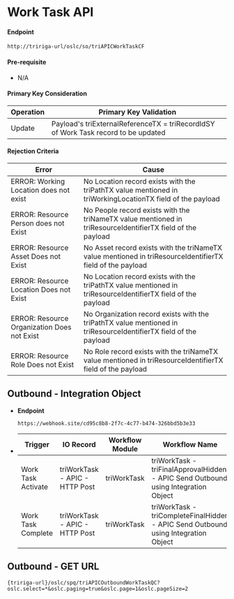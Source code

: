 # Work Task API


#### Endpoint
  ```
  http://tririga-url/oslc/so/triAPICWorkTaskCF
  ```

#### Pre-requisite
  
  - N/A

#### Primary Key Consideration

  Operation | Primary Key Validation
  ---|---
  Update | Payload's triExternalReferenceTX = triRecordIdSY of Work Task record to be updated
  
#### Rejection Criteria

  Error | Cause
  ---|---
  ERROR: Working Location does not exist | No Location record exists with the triPathTX value mentioned in triWorkingLocationTX field of the payload
  ERROR: Resource Person does not Exist | No People record exists with the triNameTX value mentioned in triResourceIdentifierTX field of the payload
  ERROR: Resource Asset Does not Exist | No Asset record exists with the triNameTX value mentioned in triResourceIdentifierTX field of the payload
  ERROR: Resource Location Does not Exist | No Location record exists with the triPathTX value mentioned in triResourceIdentifierTX field of the payload
  ERROR: Resource Organization Does not Exist | No Organization record exists with the triPathTX value mentioned in triResourceIdentifierTX field of the payload
  ERROR: Resource Role Does not Exist | No Role record exists with the triNameTX value mentioned in triResourceIdentifierTX field of the payload

## Outbound - Integration Object

- **Endpoint**
  ```
  https://webhook.site/cd95c8b8-2f7c-4c77-b474-326bbd5b3e33
  ```
  
- Trigger | IO Record | Workflow Module | Workflow Name 
  ---|---|---|---
  Work Task Activate | triWorkTask - APIC - HTTP Post | triWorkTask | triWorkTask - triFinalApprovalHidden - APIC Send Outbound using Integration Object 
  Work Task Complete | triWorkTask - APIC - HTTP Post | triWorkTask | triWorkTask - triCompleteFinalHidden - APIC Send Outbound using Integration Object

## Outbound - GET URL

```
{tririga-url}/oslc/spq/triAPICOutboundWorkTaskQC?oslc.select=*&oslc.paging=true&oslc.page=1&oslc.pageSize=2
```
